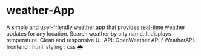 # weather-App
A simple and user-friendly weather app that provides real-time weather updates for any location. 
Search weather by city name.
It displays temperature.
Clean and responsive UI.
API: OpenWeather API / WeatherAPI.
frontend : html.
 styling : css
🌦
